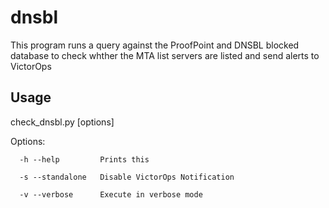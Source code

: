 # dnsbl
This program runs a query against the ProofPoint and DNSBL blocked database to
check whther the MTA list servers are listed and send alerts to VictorOps

## Usage
check_dnsbl.py [options]

  Options:
      
      -h --help         Prints this
      
      -s --standalone   Disable VictorOps Notification
      
      -v --verbose      Execute in verbose mode
